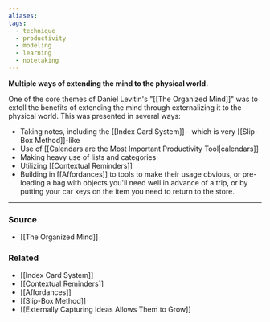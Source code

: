 ```yaml
---
aliases: 
tags:
  - technique
  - productivity
  - modeling
  - learning
  - notetaking
---
```

**Multiple ways of extending the mind to the physical world.**

One of the core themes of Daniel Levitin's "[[The Organized Mind]]" was to extoll the benefits of extending the mind through externalizing it to the physical world. This was presented in several ways:

- Taking notes, including the [[Index Card System]] - which is very [[Slip-Box Method]]-like
- Use of [[Calendars are the Most Important Productivity Tool|calendars]]
- Making heavy use of lists and categories
- Utilizing [[Contextual Reminders]]
- Building in [[Affordances]] to tools to make their usage obvious, or pre-loading a bag with objects you'll need well in advance of a trip, or by putting your car keys on the item you need to return to the store.

---

### Source
- [[The Organized Mind]]

### Related
- [[Index Card System]]
- [[Contextual Reminders]]
- [[Affordances]]
- [[Slip-Box Method]]
- [[Externally Capturing Ideas Allows Them to Grow]]